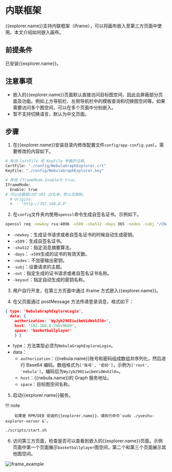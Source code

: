 # 内联框架

{{explorer.name}}支持内联框架（iframe），可以将画布嵌入至第三方页面中使用。本文介绍如何嵌入画布。

## 前提条件

已安装{{explorer.name}}。

## 注意事项

- 嵌入的{{explorer.name}}页面默认直接访问目标图空间，因此会屏蔽部分页面及功能。例如上方导航栏、左侧导航栏中的模板查询和切换图空间等。如果需要访问多个图空间，可以在多个页面中分别嵌入。
- 暂不支持切换语言，默认为中文页面。

## 步骤

1. 在{{explorer.name}}安装目录内修改配置文件`config/app-config.yaml`。需要修改的内容如下。

  ```bash
  # 取消 CertFile 和 KeyFile 参数的注释。
  CertFile: "./config/NebulaGraphExplorer.crt"
  KeyFile: "./config/NebulaGraphExplorer.key"

  # 修改 IframeMode.Enable为 true。
  IframeMode:
    Enable: true
  # 可以设置窗口的 URI 白名单，默认无限制。
    # Origins:
    #  - "http://192.168.8.8"
  ```

2. 在`config`文件夹内使用`openssl`命令生成自签名证书。示例如下。

  ```bash
  openssl req -newkey rsa:4096 -x509 -sha512 -days 365 -nodes -subj "/CN=NebulaGraphExplorer.com" -out NebulaGraphExplorer.crt -keyout NebulaGraphExplorer.key
  ```

  - `-newkey`：生成证书请求或者自签名证书的时候自动生成密钥。
  - `-x509`：生成自签名证书。
  - `-sha512`：指定消息摘要算法。
  - `-days`：`-x509`生成的证书的有效天数。
  - `-nodes`：不加密输出密钥。
  - `-subj`：设置请求的主题。
  - `-out`：指定生成的证书请求或者自签名证书名称。
  - `-keyout`：指定自动生成的密钥名称。

3. 用户自行开发，在第三方页面中通过 iframe 方式嵌入{{explorer.name}}。

4. 在父页面通过 postMessage 方法传递登录消息，格式如下：

  ```json
  { type: 'NebulaGraphExploreLogin', 
    data: { 
      authorization: 'WyJyb290IiwibmVidWxhIl0=', 
      host: '192.168.8.240:9669', 
      space: 'basketballplayer' 
      } }
  ```

  - type：方法类型必须为`NebulaGraphExploreLogin`。
  - data：
    - `authorization`：{{nebula.name}}账号和密码组成数组并序列化，然后进行 Base64 编码。数组格式为`['账号', '密码']`，示例为`['root', 'nebula']`，编码后为`WyJyb290IiwibmVidWxhIl0=`。
    - `host`：{{nebula.name}}的 Graph 服务地址。
    - `space`：目标图空间名称。

5. 启动{{explorer.name}}服务。

  !!! note

        如果是 RPM/DEB 安装的{{explorer.name}}，请执行命令`sudo ./yueshu-explorer-server &`。

  ```bash
  ./scripts/start.sh
  ```

6. 访问第三方页面，检查是否可以查看到嵌入的{{explorer.name}}页面。示例页面中第一个页面展示`basketballplayer`图空间，第二个和第三个页面展示其他图空间。

  ![iframe_example](https://docs-cdn.nebula-graph.com.cn/figures/explorer_iframe_example_221025.png)